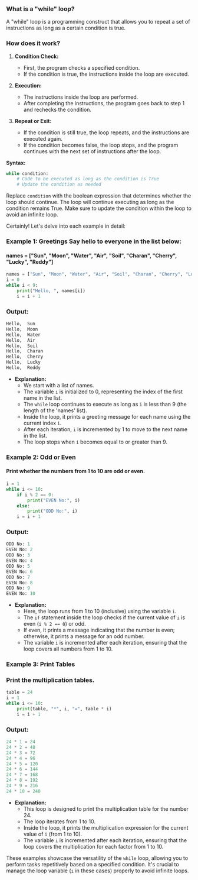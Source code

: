 ### What is a "while" loop?

A "while" loop is a programming construct that allows you to repeat a set of instructions as long as a certain condition is true.

### How does it work?

1. **Condition Check:**

   - First, the program checks a specified condition.
   - If the condition is true, the instructions inside the loop are executed.

2. **Execution:**

   - The instructions inside the loop are performed.
   - After completing the instructions, the program goes back to step 1 and rechecks the condition.

3. **Repeat or Exit:**
   - If the condition is still true, the loop repeats, and the instructions are executed again.
   - If the condition becomes false, the loop stops, and the program continues with the next set of instructions after the loop.

**Syntax:**

```python
while condition:
    # Code to be executed as long as the condition is True
    # Update the condition as needed
```

Replace `condition` with the boolean expression that determines whether the loop should continue. The loop will continue executing as long as the condition remains True. Make sure to update the condition within the loop to avoid an infinite loop.

Certainly! Let's delve into each example in detail:

### Example 1: **Greetings Say hello to everyone in the list below:**

#### names = ["Sun", "Moon", "Water", "Air", "Soil", "Charan", "Cherry", "Lucky", "Reddy"]

```python
names = ["Sun", "Moon", "Water", "Air", "Soil", "Charan", "Cherry", "Lucky", "Reddy"]
i = 0
while i < 9:
    print("Hello, ", names[i])
    i = i + 1
```

### Output:

```python
Hello,  Sun
Hello,  Moon
Hello,  Water
Hello,  Air
Hello,  Soil
Hello,  Charan
Hello,  Cherry
Hello,  Lucky
Hello,  Reddy
```

- **Explanation:**
  - We start with a list of names.
  - The variable `i` is initialized to 0, representing the index of the first name in the list.
  - The `while` loop continues to execute as long as `i` is less than 9 (the length of the 'names' list).
  - Inside the loop, it prints a greeting message for each name using the current index `i`.
  - After each iteration, `i` is incremented by 1 to move to the next name in the list.
  - The loop stops when `i` becomes equal to or greater than 9.

### Example 2: Odd or Even

#### Print whether the numbers from 1 to 10 are odd or even.

```python
i = 1
while i <= 10:
    if i % 2 == 0:
        print("EVEN No:", i)
    else:
        print("ODD No:", i)
    i = i + 1
```

### Output:

```python
ODD No: 1
EVEN No: 2
ODD No: 3
EVEN No: 4
ODD No: 5
EVEN No: 6
ODD No: 7
EVEN No: 8
ODD No: 9
EVEN No: 10
```

- **Explanation:**
  - Here, the loop runs from 1 to 10 (inclusive) using the variable `i`.
  - The `if` statement inside the loop checks if the current value of `i` is even (`i % 2 == 0`) or odd.
  - If even, it prints a message indicating that the number is even; otherwise, it prints a message for an odd number.
  - The variable `i` is incremented after each iteration, ensuring that the loop covers all numbers from 1 to 10.

### Example 3: Print Tables

### Print the multiplication tables.

```python
table = 24
i = 1
while i <= 10:
    print(table, "*", i, "=", table * i)
    i = i + 1
```

### Output:

```python
24 * 1 = 24
24 * 2 = 48
24 * 3 = 72
24 * 4 = 96
24 * 5 = 120
24 * 6 = 144
24 * 7 = 168
24 * 8 = 192
24 * 9 = 216
24 * 10 = 240
```

- **Explanation:**
  - This loop is designed to print the multiplication table for the number 24.
  - The loop iterates from 1 to 10.
  - Inside the loop, it prints the multiplication expression for the current value of `i` (from 1 to 10).
  - The variable `i` is incremented after each iteration, ensuring that the loop covers the multiplication for each factor from 1 to 10.

These examples showcase the versatility of the `while` loop, allowing you to perform tasks repetitively based on a specified condition. It's crucial to manage the loop variable (`i` in these cases) properly to avoid infinite loops.
